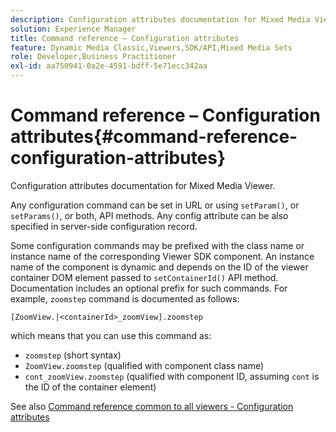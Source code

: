 ```yaml
---
description: Configuration attributes documentation for Mixed Media Viewer.
solution: Experience Manager
title: Command reference – Configuration attributes
feature: Dynamic Media Classic,Viewers,SDK/API,Mixed Media Sets
role: Developer,Business Practitioner
exl-id: aa750941-0a2e-4591-bdff-5e71ecc342aa
---
```

# Command reference – Configuration attributes{#command-reference-configuration-attributes}

Configuration attributes documentation for Mixed Media Viewer.

Any configuration command can be set in URL or using `setParam()`, or `setParams()`, or both, API methods. Any config attribute can be also specified in server-side configuration record.

Some configuration commands may be prefixed with the class name or instance name of the corresponding Viewer SDK component. An instance name of the component is dynamic and depends on the ID of the viewer container DOM element passed to `setContainerId()` API method. Documentation includes an optional prefix for such commands. For example, `zoomstep` command is documented as follows:

`[ZoomView.|<containerId>_zoomView].zoomstep`

which means that you can use this command as:

* `zoomstep` (short syntax) 
* `ZoomView.zoomstep` (qualified with component class name) 
* `cont_zoomView.zoomstep` (qualified with component ID, assuming `cont` is the ID of the container element)

See also [Command reference common to all viewers - Configuration attributes](../../../r-html5-viewer-20-cmdref-configattrib/r-html5-viewer-20-cmdref-configattrib.md#concept-850e0f2c49b949deb7cfbfd330d329bd)
